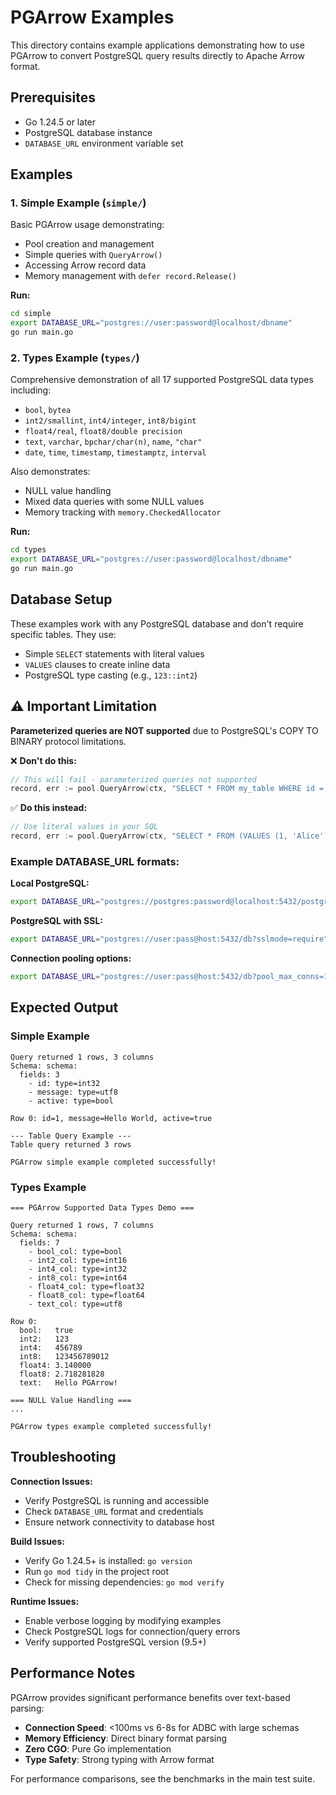 # PGArrow Examples

This directory contains example applications demonstrating how to use PGArrow to convert PostgreSQL query results directly to Apache Arrow format.

## Prerequisites

- Go 1.24.5 or later
- PostgreSQL database instance
- `DATABASE_URL` environment variable set

## Examples

### 1. Simple Example (`simple/`)

Basic PGArrow usage demonstrating:
- Pool creation and management
- Simple queries with `QueryArrow()`
- Accessing Arrow record data
- Memory management with `defer record.Release()`

**Run:**
```bash
cd simple
export DATABASE_URL="postgres://user:password@localhost/dbname"
go run main.go
```

### 2. Types Example (`types/`)

Comprehensive demonstration of all 17 supported PostgreSQL data types including:
- `bool`, `bytea`
- `int2/smallint`, `int4/integer`, `int8/bigint` 
- `float4/real`, `float8/double precision`
- `text`, `varchar`, `bpchar/char(n)`, `name`, `"char"`
- `date`, `time`, `timestamp`, `timestamptz`, `interval`

Also demonstrates:
- NULL value handling
- Mixed data queries with some NULL values
- Memory tracking with `memory.CheckedAllocator`

**Run:**
```bash
cd types
export DATABASE_URL="postgres://user:password@localhost/dbname"
go run main.go
```

## Database Setup

These examples work with any PostgreSQL database and don't require specific tables. They use:
- Simple `SELECT` statements with literal values
- `VALUES` clauses to create inline data
- PostgreSQL type casting (e.g., `123::int2`)

## ⚠️ Important Limitation

**Parameterized queries are NOT supported** due to PostgreSQL's COPY TO BINARY protocol limitations. 

❌ **Don't do this:**
```go
// This will fail - parameterized queries not supported
record, err := pool.QueryArrow(ctx, "SELECT * FROM my_table WHERE id = $1", 123)
```

✅ **Do this instead:**
```go  
// Use literal values in your SQL
record, err := pool.QueryArrow(ctx, "SELECT * FROM (VALUES (1, 'Alice'), (2, 'Bob')) AS my_table(id, name) WHERE id = 123")
```

### Example DATABASE_URL formats:

**Local PostgreSQL:**
```bash
export DATABASE_URL="postgres://postgres:password@localhost:5432/postgres"
```

**PostgreSQL with SSL:**
```bash
export DATABASE_URL="postgres://user:pass@host:5432/db?sslmode=require"
```

**Connection pooling options:**
```bash
export DATABASE_URL="postgres://user:pass@host:5432/db?pool_max_conns=10"
```

## Expected Output

### Simple Example
```
Query returned 1 rows, 3 columns
Schema: schema:
  fields: 3
    - id: type=int32
    - message: type=utf8
    - active: type=bool

Row 0: id=1, message=Hello World, active=true

--- Table Query Example ---
Table query returned 3 rows

PGArrow simple example completed successfully!
```

### Types Example  
```
=== PGArrow Supported Data Types Demo ===

Query returned 1 rows, 7 columns
Schema: schema:
  fields: 7
    - bool_col: type=bool
    - int2_col: type=int16
    - int4_col: type=int32
    - int8_col: type=int64
    - float4_col: type=float32
    - float8_col: type=float64
    - text_col: type=utf8

Row 0:
  bool:   true
  int2:   123
  int4:   456789
  int8:   123456789012
  float4: 3.140000
  float8: 2.718281828
  text:   Hello PGArrow!

=== NULL Value Handling ===
...

PGArrow types example completed successfully!
```

## Troubleshooting

**Connection Issues:**
- Verify PostgreSQL is running and accessible
- Check `DATABASE_URL` format and credentials
- Ensure network connectivity to database host

**Build Issues:**
- Verify Go 1.24.5+ is installed: `go version`
- Run `go mod tidy` in the project root
- Check for missing dependencies: `go mod verify`

**Runtime Issues:**
- Enable verbose logging by modifying examples
- Check PostgreSQL logs for connection/query errors
- Verify supported PostgreSQL version (9.5+)

## Performance Notes

PGArrow provides significant performance benefits over text-based parsing:
- **Connection Speed**: <100ms vs 6-8s for ADBC with large schemas
- **Memory Efficiency**: Direct binary format parsing
- **Zero CGO**: Pure Go implementation
- **Type Safety**: Strong typing with Arrow format

For performance comparisons, see the benchmarks in the main test suite.